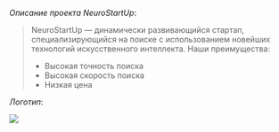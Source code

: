 _Описание проекта NeuroStartUp_:

> NeuroStartUp — динамически развивающийся стартап, специализирующийся на поиске с использованием новейших технологий искусственного интеллекта.
> Наши преимущества:
>
> - Высокая точность поиска
> - Высокая скорость поиска
> - Низкая цена

_Логотип_:

![](https://netology-code.github.io/git-homeworks/introduction/assets/logo.png)
